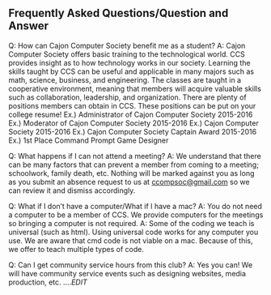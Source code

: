 ## Frequently Asked Questions/Question and Answer

Q: How can Cajon Computer Society benefit me as a student?
	A:
Cajon Computer Society offers basic training to the technological world. 
CCS provides insight as to how technology works in our society.
Learning the skills taught by CCS can be useful and applicable in many majors such as math, science, business, and engineering. 
The classes are taught in a cooperative environment, meaning that members will acquire valuable skills such as collaboration, leadership, and organization. There are plenty of positions members can obtain in CCS. These positions can be put on your college resume!
Ex.) Administrator of Cajon Computer Society 2015-2016
Ex.) Moderator of Cajon Computer Society 2015-2016
Ex.) Cajon Computer Society 2015-2016
Ex.) Cajon Computer Society Captain Award 2015-2016
Ex.) 1st Place Command Prompt Game Designer

Q: What happens if I can not attend a meeting?
	A: We understand that there can be many factors that can prevent a member from coming to a meeting; schoolwork, family death, etc. Nothing will be marked against you as long as you submit an absence request to us at ccompsoc@gmail.com so we can review it and dismiss accordingly. 

Q: What if I don’t have a computer/What if I have a mac?
	A: You do not need a computer to be a member of CCS. We provide computers for the meetings so bringing a computer is not required. 
	A: Some of the coding we teach is universal (such as html). Using universal code works for any computer you use. We are aware that cmd code is not viable on a mac. Because of this, we offer to teach multiple types of code.

Q: Can I get community service hours from this club?
	A: Yes you can! We will have community service events such as designing websites, media production, etc. ….*EDIT*
